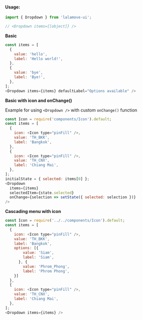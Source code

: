 #### Usage:

```js static
import { Dropdown } from 'lalamove-ui';

// <Dropdown items={[object]} />
```

**Basic**

```js
const items = [
  {
    value: 'hello',
    label: 'Hello world!',
  },
  {
    value: 'bye',
    label: 'Bye!',
  },
];
<Dropdown items={items} defaultLabel="Options available" />
```

**Basic with icon and onChange()**

Example for using `<Dropdown />` with custom `onChange()` function

```js
const Icon = require('components/Icon').default;
const items = [
  {
    icon: <Icon type="pinFill" />,
    value: 'TH_BKK',
    label: 'Bangkok',
  },
  {
    icon: <Icon type="pinFill" />,
    value: 'TH_CNX',
    label: 'Chiang Mai',
  },
];
initialState = { selected: items[0] };
<Dropdown
  items={items}
  selectedItem={state.selected}
  onChange={selection => setState({ selected: selection })}
/>
```

**Cascading menu with icon**

```js
const Icon = require('../../components/Icon').default;
const items = [
  {
    icon: <Icon type="pinFill" />,
    value: 'TH_BKK',
    label: 'Bangkok',
    options: [{
        value: 'Siam',
        label: 'Siam',
      }, {
        value: 'Phrom_Phong',
        label: 'Phrom Phong',
    }]
  },
  {
    icon: <Icon type="pinFill" />,
    value: 'TH_CNX',
    label: 'Chiang Mai',
  },
];
<Dropdown items={items} />
```
